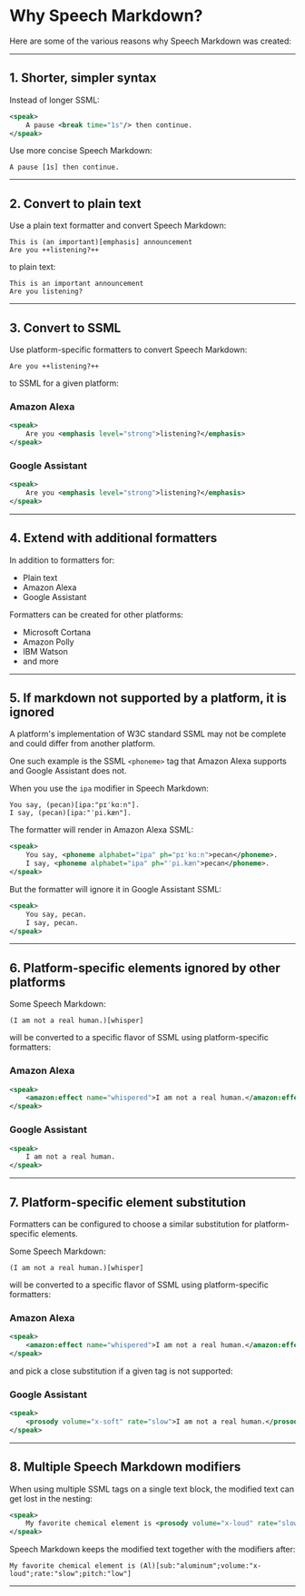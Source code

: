 # Why Speech Markdown?

Here are some of the various reasons why Speech Markdown was created:

---

## 1. Shorter, simpler syntax
Instead of longer SSML:

```xml
<speak>
    A pause <break time="1s"/> then continue.
</speak>
```

Use more concise Speech Markdown:

```text
A pause [1s] then continue.
```

---

## 2. Convert to plain text
Use a plain text formatter and convert Speech Markdown:

```text
This is (an important)[emphasis] announcement
Are you ++listening?++
```

to plain text:

```text
This is an important announcement
Are you listening?
```

---

## 3. Convert to SSML

Use platform-specific formatters to convert Speech Markdown:

```text
Are you ++listening?++
```

to SSML for a given platform:

### Amazon Alexa

```xml
<speak>
    Are you <emphasis level="strong">listening?</emphasis>
</speak>
```

### Google Assistant

```xml
<speak>
    Are you <emphasis level="strong">listening?</emphasis>
</speak>

```

---

## 4. Extend with additional formatters
In addition to formatters for:

- Plain text
- Amazon Alexa
- Google Assistant

Formatters can be created for other platforms:

- Microsoft Cortana
- Amazon Polly
- IBM Watson
- and more

---

## 5. If markdown not supported by a platform, it is ignored
A platform's implementation of W3C standard SSML may not be complete and could differ from another platform.

One such example is the SSML `<phoneme>` tag that Amazon Alexa supports and Google Assistant does not.

When you use the `ipa` modifier in Speech Markdown:

```text
You say, (pecan)[ipa:"pɪˈkɑːn"].
I say, (pecan)[ipa:"ˈpi.kæn"].
```

The formatter will render in Amazon Alexa SSML:
```xml
<speak>
    You say, <phoneme alphabet="ipa" ph="pɪˈkɑːn">pecan</phoneme>.
    I say, <phoneme alphabet="ipa" ph="ˈpi.kæn">pecan</phoneme>.
</speak>
```

But the formatter will ignore it in Google Assistant SSML:

```xml
<speak>
    You say, pecan.
    I say, pecan.
</speak>
```


---

## 6. Platform-specific elements ignored by other platforms
Some Speech Markdown:

```text
(I am not a real human.)[whisper]
```

will be converted to a specific flavor of SSML using platform-specific formatters:

### Amazon Alexa

```xml
<speak>
    <amazon:effect name="whispered">I am not a real human.</amazon:effect>.
</speak>

```

### Google Assistant

```xml
<speak>
    I am not a real human.
</speak>

```

---

## 7. Platform-specific element substitution
Formatters can be configured to choose a similar substitution for platform-specific elements.

Some Speech Markdown:

```text
(I am not a real human.)[whisper]
```

will be converted to a specific flavor of SSML using platform-specific formatters:

### Amazon Alexa

```xml
<speak>
    <amazon:effect name="whispered">I am not a real human.</amazon:effect>.
</speak>

```

and pick a close substitution if a given tag is not supported:
### Google Assistant

```xml
<speak>
    <prosody volume="x-soft" rate="slow">I am not a real human.</prosody>
</speak>

```
---

## 8. Multiple Speech Markdown modifiers
When using multiple SSML tags on a single text block, the modified text can get lost in the nesting:

```xml
<speak>
    My favorite chemical element is <prosody volume="x-loud" rate="slow" pitch="low"><sub alias="aluminum">Al</sub></prosody>.
</speak>
```

Speech Markdown keeps the modified text together with the modifiers after:

```text
My favorite chemical element is (Al)[sub:"aluminum";volume:"x-loud";rate:"slow";pitch:"low"]
```
---


